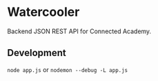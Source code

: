 # Watercooler

Backend JSON REST API for Connected Academy.

## Development

`node app.js` or `nodemon --debug -L app.js`